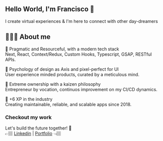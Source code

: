## Hello World, I'm Francisco 👋

I create virtual experiences & I'm here to connect with other day-dreamers

## 👨🏼‍💻 About me

🧠 Pragmatic and Resourceful, with a modern tech stack \
Next, React, Context/Redux, Custom Hooks, Typescript, GSAP, RESTful APIs.

🎨 Psychology of design as Axis and pixel-perfect for UI \
User experience minded products, curated by a meticulous mind.

🚀 Extreme ownership with a kaizen philosophy \
Entrepreneur by vocation, continuos improvement on my CI/CD dynamics.

🐛 +6 XP in the industry \
Creating maintainable, reliable, and scalable apps since 2018.

### Checkout my work

Let's build the future together! 🦾 \
👉🏽 [Linkedin](https://arrigoni.in/Linkedin/) | [Portfolio](https://arrigoni.in/Portfolio/) 👈🏽
